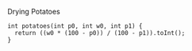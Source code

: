 Drying Potatoes

    int potatoes(int p0, int w0, int p1) {
      return ((w0 * (100 - p0)) / (100 - p1)).toInt();
    }
